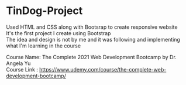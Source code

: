 # TinDog-Project
Used HTML and CSS along with Bootsrap to create responsive website \
It's the first project I create using Bootstrap \
The idea and design is not by me and it was following and implementing what I'm learning in the course 

Course Name: The Complete 2021 Web Development Bootcamp by Dr. Angela Yu \
Course Link : https://www.udemy.com/course/the-complete-web-development-bootcamp/ 
